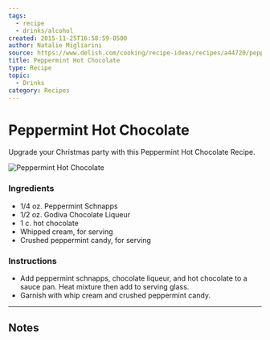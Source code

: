```yaml
---
tags:
  - recipe
  - drinks/alcohol
created: 2015-11-25T16:58:59-0500
author: Natalie Migliarini
source: https://www.delish.com/cooking/recipe-ideas/recipes/a44720/peppermint-hot-chocolate-recipe/
title: Peppermint Hot Chocolate
type: Recipe
topic:
  - Drinks
category: Recipes
---
```


# Peppermint Hot Chocolate

Upgrade your Christmas party with this Peppermint Hot Chocolate Recipe.


![Peppermint Hot Chocolate](https://hips.hearstapps.com/del.h-cdn.co/assets/16/42/3200x3200/square-1447096438-img-4267.jpg?resize=1200:*)

### Ingredients

- 1/4 oz. Peppermint Schnapps
- 1/2 oz. Godiva Chocolate Liqueur
- 1 c. hot chocolate
- Whipped cream, for serving
- Crushed peppermint candy, for serving

### Instructions

- Add peppermint schnapps, chocolate liqueur, and hot chocolate to a sauce pan. Heat mixture then add to serving glass.
- Garnish with whip cream and crushed peppermint candy.

-----

## Notes
